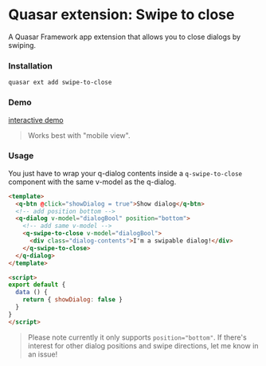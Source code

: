 # Quasar extension: Swipe to close

A Quasar Framework app extension that allows you to close dialogs by swiping.

### Installation

```
quasar ext add swipe-to-close
```

### Demo

[interactive demo](https://quasar-app-extension-swipe-to-close.netlify.com/)

> Works best with "mobile view".

### Usage

You just have to wrap your q-dialog contents inside a `q-swipe-to-close` component with the same v-model as the q-dialog.

```html
<template>
  <q-btn @click="showDialog = true">Show dialog</q-btn>
  <!-- add position bottom -->
  <q-dialog v-model="dialogBool" position="bottom">
    <!-- add same v-model -->
    <q-swipe-to-close v-model="dialogBool">
      <div class="dialog-contents">I'm a swipable dialog!</div>
    </q-swipe-to-close>
  </q-dialog>
</template>

<script>
export default {
  data () {
    return { showDialog: false }
  }
}
</script>
```

> Please note currently it only supports `position="bottom"`. If there's interest for other dialog positions and swipe directions, let me know in an issue!
